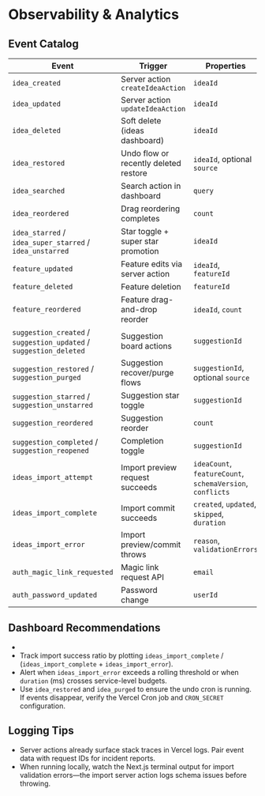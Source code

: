 # Observability & Analytics

## Event Catalog

| Event | Trigger | Properties |
| --- | --- | --- |
| `idea_created` | Server action `createIdeaAction` | `ideaId` |
| `idea_updated` | Server action `updateIdeaAction` | `ideaId` |
| `idea_deleted` | Soft delete (ideas dashboard) | `ideaId` |
| `idea_restored` | Undo flow or recently deleted restore | `ideaId`, optional `source` |
| `idea_searched` | Search action in dashboard | `query` |
| `idea_reordered` | Drag reordering completes | `count` |
| `idea_starred` / `idea_super_starred` / `idea_unstarred` | Star toggle + super star promotion | `ideaId` |
| `feature_updated` | Feature edits via server action | `ideaId`, `featureId` |
| `feature_deleted` | Feature deletion | `featureId` |
| `feature_reordered` | Feature drag-and-drop reorder | `ideaId`, `count` |
| `suggestion_created` / `suggestion_updated` / `suggestion_deleted` | Suggestion board actions | `suggestionId` |
| `suggestion_restored` / `suggestion_purged` | Suggestion recover/purge flows | `suggestionId`, optional `source` |
| `suggestion_starred` / `suggestion_unstarred` | Suggestion star toggle | `suggestionId` |
| `suggestion_reordered` | Suggestion reorder | `count` |
| `suggestion_completed` / `suggestion_reopened` | Completion toggle | `suggestionId` |
| `ideas_import_attempt` | Import preview request succeeds | `ideaCount`, `featureCount`, `schemaVersion`, `conflicts` |
| `ideas_import_complete` | Import commit succeeds | `created`, `updated`, `skipped`, `duration` |
| `ideas_import_error` | Import preview/commit throws | `reason`, `validationErrors` |
| `auth_magic_link_requested` | Magic link request API | `email` |
| `auth_password_updated` | Password change | `userId` |

## Dashboard Recommendations
-
- Track import success ratio by plotting `ideas_import_complete` / (`ideas_import_complete` + `ideas_import_error`).
- Alert when `ideas_import_error` exceeds a rolling threshold or when `duration` (ms) crosses service-level budgets.
- Use `idea_restored` and `idea_purged` to ensure the undo cron is running. If events disappear, verify the Vercel Cron job and `CRON_SECRET` configuration.

## Logging Tips
- Server actions already surface stack traces in Vercel logs. Pair event data with request IDs for incident reports.
- When running locally, watch the Next.js terminal output for import validation errors—the import server action logs schema issues before throwing.

